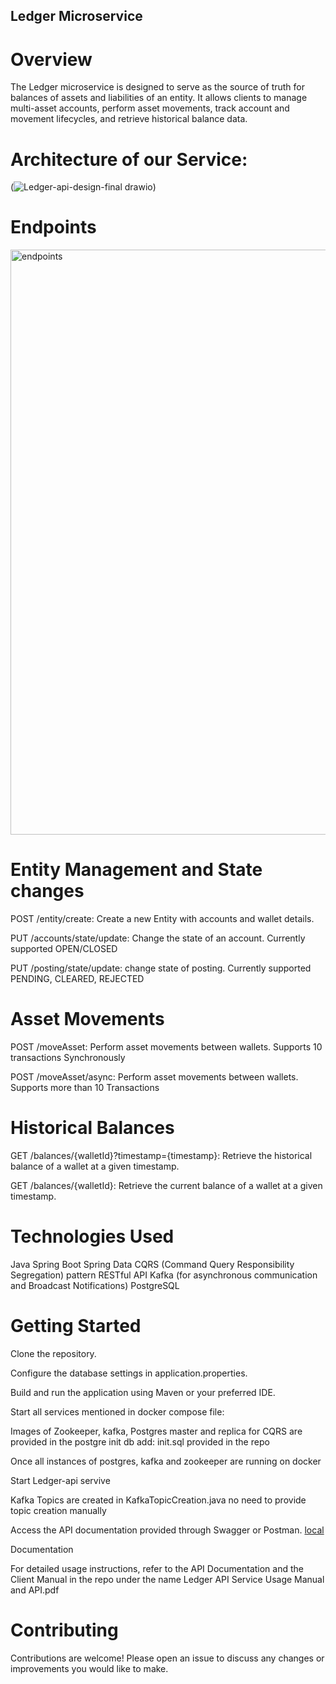 ## Ledger Microservice
# Overview
The Ledger microservice is designed to serve as the source of truth for balances of assets and liabilities of an entity. It allows clients to manage multi-asset accounts, perform asset movements, track account and movement lifecycles, and retrieve historical balance data. 

# Architecture of our Service:
(![Ledger-api-design-final drawio](https://github.com/adnanshaikh53/ledger-api/assets/53299413/52c62c64-3e3a-49a0-a524-ca54084c31a1))

# Endpoints
<img width="936" alt="endpoints" src="https://github.com/adnanshaikh53/ledger-api/assets/53299413/8b76baf0-5a35-48e6-95d4-c6783523066c">


# Entity Management and State changes
POST /entity/create: Create a new Entity with accounts and wallet details.

PUT /accounts/state/update: Change the state of an account. Currently supported OPEN/CLOSED

PUT /posting/state/update: change state of posting. Currently supported PENDING, CLEARED, REJECTED

# Asset Movements

POST /moveAsset: Perform asset movements between wallets. Supports 10 transactions Synchronously

POST /moveAsset/async: Perform asset movements between wallets. Supports more than 10 Transactions

# Historical Balances

GET /balances/{walletId}?timestamp={timestamp}: Retrieve the historical balance of a wallet at a given timestamp.

GET /balances/{walletId}: Retrieve the current balance of a wallet at a given timestamp.

# Technologies Used
Java
Spring Boot
Spring Data
CQRS (Command Query Responsibility Segregation) pattern
RESTful API
Kafka (for asynchronous communication and Broadcast Notifications)
PostgreSQL 

# Getting Started
Clone the repository.

Configure the database settings in application.properties.

Build and run the application using Maven or your preferred IDE.

Start all services mentioned in docker compose file:

Images of Zookeeper, kafka, Postgres master and replica for CQRS are provided
in the postgre init db add: init.sql provided in the repo

Once all instances of postgres, kafka and zookeeper are running on docker

Start Ledger-api servive

Kafka Topics are created in KafkaTopicCreation.java no need to provide topic creation manually

Access the API documentation provided through Swagger or Postman.
[local](http://localhost:8080/swagger-ui/index.html#/)

Documentation

For detailed usage instructions, refer to the API Documentation and the Client Manual in the repo under the name
Ledger API Service Usage Manual and API.pdf



# Contributing

Contributions are welcome! Please open an issue to discuss any changes or improvements you would like to make.

